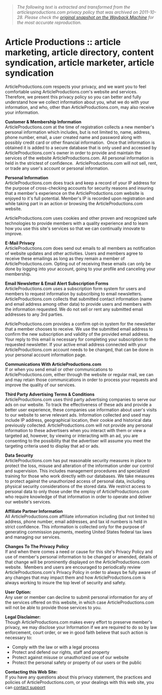 > *The following text is extracted and transformed from the articlesproductions.com privacy policy that was archived on 2011-10-28. Please check the [original snapshot on the Wayback Machine](https://web.archive.org/web/20111028053348id_/https%3A//www.articleproductions.com/privacy.php) for the most accurate reproduction.*

# Article Productions :: article marketing, article directory, content syndication, article marketer, article syndication

ArticleProductions.com respects your privacy, and we want you to feel comfortable using ArticleProductions.com's website and services. Therefore, we present this privacy policy so you can better and fully understand how we collect information about you, what we do with your information, and who, other than ArticleProductions.com, may also receive your information.

 **Customer & Membership Information**  
ArticleProductions.com at the time of registration collects a new member's personal information which includes, but is not limited to, name, address, phone number, email, a user created name and password along with possibly credit card or other financial information.  Once that information is obtained it is added to a secure database that is only used and accessed by ArticleProductions.com's owner in order to provide and maintain the services of the website ArticleProductions.com. All personal information is held in the strictest of confidence.  ArticleProductions.com will not sell, rent, or trade any user's account or personal information. 

**Personal Information**  
ArticleProductions.com does track and keep a record of your IP address for the purpose of cross-checking accounts for security reasons and insuring that a member's experience on the ArticleProductions.com website is enjoyed to it's full potential. Member's IP is recorded upon registration and while taking part in an action or browsing the ArticleProductions.com website.

ArticleProductions.com uses cookies and other proven and recognized safe technologies to provide members with a quality experience and to learn how you use this site's services so that we can continually innovate to improve.

 **E-Mail Privacy**  
ArticleProductions.com does send out emails to all members as notification of website updates and other activities. Users and members agree to receive these emailings as long as they remain a member of ArticleProductions.com. Opting out of receiving these emails can only be done by logging into your account, going to your profile and canceling your membership.

 **Email Newsletter & Email Alert Subscription Forms**  
ArticleProductions.com uses a subscription form system for users and members to request information by subscribing to email newsletters. ArticleProductions.com collects that submitted contact information (name and email address among other data) to provide users and members with the information requested. We do not sell or rent any submitted email addresses to any 3rd parties.

ArticleProductions.com provides a confirm opt-in system for the newsletter that a member chooses to receive. We use the submitted email address to confirm the new subscription and validity of the provided email address. Your reply to this email is necessary for completing your subscription to the requested newsletter. If your active email address connected with your ArticleProductions.com account needs to be changed, that can be done in your personal account information page.

 **Communications With ArticleProductions.com**  
If or when you send email or other communications to ArticleProductions.com, either through the website or regular mail, we can and may retain those communications in order to process your requests and improve the quality of our services.

 **Third Party Advertising Terms & Conditions**  
ArticleProductions.com uses third party advertising companies to serve our ads on our website. To track the effectiveness of these ads and provide a better user experience, these companies use information about user's visits to our website to serve relevant ads. Information collected and used may include IP address, geographical location, their cookie and historical data previously collected. ArticleProductions.com will not provide any personal information to these advertisers when you interact with them or view a targeted ad, however, by viewing or interacting with an ad, you are consenting to the possibility that the advertiser will assume you meet the targeting criteria used to display that ad or ads.

 **Data Security**  
ArticleProductions.com has put reasonable security measures in place to protect the loss, misuse and alteration of the information under our control and supervision. This includes management procedures and specialized training for those who work directly with our databases. We take measures to protect against the unauthorized access of personal data, including physical security considerations of the stored data. We restrict access to personal data to only those under the employ of ArticleProductions.com who require knowledge of that information in order to operate and deliver our website's services.

 **Affiliate Partner Information**  
All ArticleProductions.com affiliate information including (but not limited to) address, phone number, email addresses, and tax id numbers is held in strict confidence. This information is collected only for the purpose of generating commission payments, meeting United States federal tax laws and managing our services.

 **Changes To The Privacy Policy**  
If and when there comes a need or cause for this site's Privacy Policy and use of member's personal information to be changed or amended, details of that change will be prominently displayed on the ArticleProductions.com website.  Members and users are encouraged to periodically review ArticleProductions.com's Privacy Policy in order to always be fully aware of any changes that may impact them and how ArticleProductions.com is always working to insure the top level of security and safety.

 **User Option:**  
Any user or member can decline to submit personal information for any of the services offered on this website, in which case ArticleProductions.com will not be able to provide those services to you.

 **Legal Disclaimer:**  
Though ArticleProductions.com makes every effort to preserve member's privacy, we may disclose your Information if we are required to do so by law enforcement, court order, or we in good faith believe that such action is necessary to:

* Comply with the law or with a legal process  
* Protect and defend our rights, staff and property  
* Protect against misuse or unauthorized use of our website  
* Protect the personal safety or property of our users or the public

 **Contacting this Web Site:**  
If you have any questions about this privacy statement, the practices and policies of ArticleProductions.com, or your dealings with this web site, you can [contact support](https://web.archive.org/web/20111028053348id_/https%3A//www.articleproductions.com/support.php)
